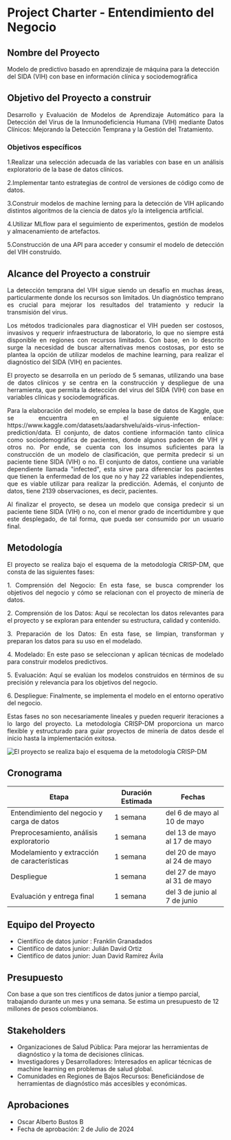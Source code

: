 # Project Charter - Entendimiento del Negocio

## Nombre del Proyecto

Modelo de predictivo basado en aprendizaje de máquina para la detección del SIDA (VIH) con base en información clínica y sociodemográfica

## Objetivo del Proyecto a construir
<p align="justify">
Desarrollo y Evaluación de Modelos de Aprendizaje Automático para la Detección del Virus de la Inmunodeficiencia Humana (VIH) mediante Datos Clínicos: Mejorando la Detección Temprana y la Gestión del Tratamiento.
</p>

### Objetivos específicos

<p align="justify">
1.Realizar una selección adecuada de las variables con base en un análisis exploratorio de la base de datos clínicos. 
</p>
<p align="justify">
2.Implementar tanto estrategias de control de versiones de código como de datos.
</p>
<p align="justify">
3.Construir modelos de machine lerning para la detección de VIH aplicando distintos algoritmos de la ciencia de datos y/o la inteligencia artificial. 
</p>
<p align="justify">
4.Utilizar MLflow para el seguimiento de experimentos, gestión de modelos y almacenamiento de artefactos.
</p>
<p align="justify">
5.Construcción de una API para acceder y consumir el modelo de detección del VIH construído. 
</p>


## Alcance del Proyecto a construir
<p align="justify">
La detección temprana del VIH sigue siendo un desafío en muchas áreas, particularmente donde los recursos son limitados. Un diagnóstico temprano es crucial para mejorar los resultados del tratamiento y reducir la transmisión del virus.
</p>

<p align="justify">
Los métodos tradicionales para diagnosticar el VIH pueden ser costosos, invasivos y requerir infraestructura de laboratorio, lo que no siempre está disponible en regiones con recursos limitados. Con base, en lo descrito surge la necesidad de buscar alternativas menos costosas, por esto se plantea la opción de utilizar modelos de machine learning, para realizar el diagnóstico del SIDA (VIH) en pacientes.
</p>

<p align="justify">
El proyecto se desarrolla en un período de 5 semanas, utilizando una base de datos clínicos y se centra en la construcción y despliegue de una herramienta, que permita la detección del virus del SIDA (VIH) con base en variables clínicas y sociodemográficas.  
</p>

<p align="justify">
Para la elaboración del modelo, se emplea la base de datos de Kaggle, que se encuentra en el siguiente enlace: https://www.kaggle.com/datasets/aadarshvelu/aids-virus-infection-prediction/data. El conjunto, de datos contiene información tanto clínica como sociodemográfica de pacientes, donde algunos padecen de VIH y otros no. Por ende, se cuenta con los insumos suficientes para la construcción de un modelo de clasificación, que permita predecir si un paciente tiene SIDA (VIH) o no. El conjunto de datos, contiene una variable dependiente llamada "infected", esta sirve para diferenciar los pacientes que tienen la enfermedad de los que no y hay 22 variables independientes, que es viable utilizar para realizar la predicción. Además, el conjunto de datos, tiene 2139 observaciones, es decir, pacientes. 
</p>

<p align="justify">
Al finalizar el proyecto, se desea un modelo que consiga predecir si un paciente tiene SIDA (VIH) o no, con el menor grado de incertidumbre y que este desplegado, de tal forma, que pueda ser consumido por un usuario final. 
</p>

## Metodología
<p align="justify">
El proyecto se realiza bajo el esquema de la metodología CRISP-DM, que consta de las siguientes fases: 
</p>
<p align="justify">
1. Comprensión del Negocio: En esta fase, se busca comprender los objetivos del negocio y cómo se relacionan con el proyecto de minería de datos.
</p>
<p align="justify">
2. Comprensión de los Datos: Aquí se recolectan los datos relevantes para el proyecto y se exploran para entender su estructura, calidad y contenido. 
</p>
<p align="justify">
3. Preparación de los Datos: En esta fase, se limpian, transforman y preparan los datos para su uso en el modelado. 
</p>
<p align="justify">
4. Modelado: En este paso se seleccionan y aplican técnicas de modelado para construir modelos predictivos.
</p>
<p align="justify">
5. Evaluación: Aquí se evalúan los modelos construidos en términos de su precisión y relevancia para los objetivos del negocio.
</p>
<p align="justify">
6. Despliegue: Finalmente, se implementa el modelo en el entorno operativo del negocio. 
</p>
<p align="justify">
Estas fases no son necesariamente lineales y pueden requerir iteraciones a lo largo del proyecto. La metodología CRISP-DM proporciona un marco flexible y estructurado para guiar proyectos de minería de datos desde el inicio hasta la implementación exitosa.
</p>

![El proyecto se realiza bajo el esquema de la metodología CRISP-DM](https://upload.wikimedia.org/wikipedia/commons/b/b9/CRISP-DM_Process_Diagram.png)


## Cronograma

| Etapa | Duración Estimada | Fechas |
|------|---------|-------|
| Entendimiento del negocio y carga de datos | 1 semana | del 6 de mayo al 10 de mayo |
| Preprocesamiento, análisis exploratorio | 1 semana | del 13 de mayo al 17 de mayo |
| Modelamiento y extracción de características | 1 semana | del 20 de mayo al 24 de mayo |
| Despliegue | 1 semana | del 27 de mayo al 31 de mayo |
| Evaluación y entrega final | 1 semana | del 3 de junio al 7 de junio |



## Equipo del Proyecto

- Cientifíco de datos junior : Franklin Granadados 
- Cientifíco de datos junior: Julián David Ortiz 
- Cientifíco de datos junior: Juan David Ramírez Ávila 

## Presupuesto

Con base a que son tres científicos de datos junior a tiempo parcial, trabajando durante un mes y una semana. Se estima un presupuesto de 12 millones de pesos colombianos.

## Stakeholders

- Organizaciones de Salud Pública: Para mejorar las herramientas de diagnóstico y la toma de decisiones clínicas.
- Investigadores y Desarrolladores: Interesados en aplicar técnicas de machine learning en problemas de salud global.
- Comunidades en Regiones de Bajos Recursos: Beneficiándose de herramientas de diagnóstico más accesibles y económicas.

## Aprobaciones

- Oscar Alberto Bustos B
- Fecha de aprobación: 2 de Julio de 2024
